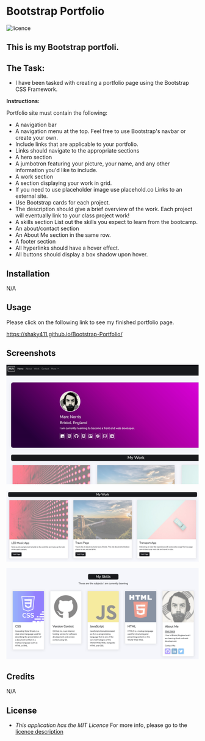 # Bootstrap Portfolio

![licence](https://img.shields.io/badge/licence-MIT-yellow.svg)

## This is my Bootstrap portfoli.

## The Task:

* I have been tasked with creating a portfolio page using the Bootstrap CSS Framework.

**Instructions:**

Portfolio site must contain the following:

* A navigation bar
* A navigation menu at the top. Feel free to use Bootstrap's navbar or create your own.
* Include links that are applicable to your portfolio.
* Links should navigate to the appropriate sections
* A hero section
* A jumbotron featuring your picture, your name, and any other information you'd like to include.
* A work section
* A section displaying your work in grid.
* If you need to use placeholder image use placehold.co Links to an external site.
* Use Bootstrap cards for each project.
* The description should give a brief overview of the work.
Each project will eventually link to your class project work!
* A skills section
List out the skills you expect to learn from the bootcamp.
* An about/contact section
* An About Me section in the same row.
* A footer section
* All hyperlinks should have a hover effect.
* All buttons should display a box shadow upon hover.

## Installation

N/A

## Usage

Please click on the following link to see my finished portfolio page.

https://shaky411.github.io/Bootstrap-Portfolio/


## Screenshots

![Alt text](images/Screenshots/SS01.jpeg)

![Alt text](images/Screenshots/SS02.jpeg)

![Alt text](images/Screenshots/SS03.png)

## Credits

N/A

## License

* _This application has the MIT Licence_
For more info, please go to the [licence description](https://opensource.org/license/mit/)
